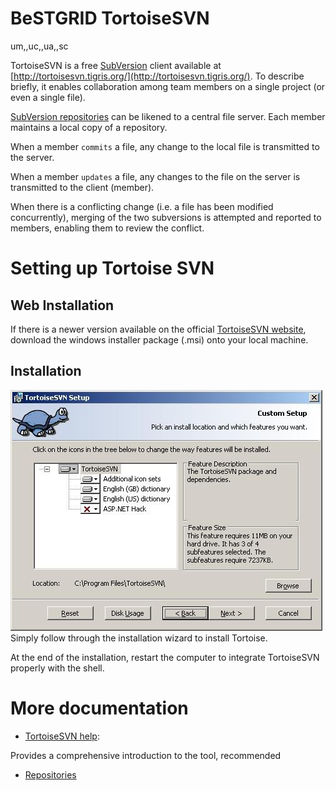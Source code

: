 # BeSTGRID TortoiseSVN

um,,uc,,ua,,sc

TortoiseSVN is a free [SubVersion](https://reannz.atlassian.net/wiki/pages/createpage.action?spaceKey=BeSTGRID&title=BeSTGRID__SubVersion%20Repository&linkCreation=true&fromPageId=3818228921) client available at [http://tortoisesvn.tigris.org/](http://tortoisesvn.tigris.org/). To describe briefly, it enables collaboration among team members on a single project (or even a single file). 

[SubVersion repositories](https://reannz.atlassian.net/wiki/pages/createpage.action?spaceKey=BeSTGRID&title=BeSTGRID__SubVersion%20Repository&linkCreation=true&fromPageId=3818228921) can be likened to a central file server. Each member maintains a local copy of a repository. 

When a member `commits` a file, any change to the local file is transmitted to the server. 

When a member `updates` a file, any changes to the file on the server is transmitted to the client (member). 

When there is a conflicting change (i.e. a file has been modified concurrently), merging of the two subversions is attempted and reported to members, enabling them to review the conflict.

# Setting up Tortoise SVN

## Web Installation

If there is a newer version available on the official [TortoiseSVN website](http://tortoisesvn.tigris.org), download the windows installer package (.msi) onto your local machine.

## Installation

![Tortoise1.JPG](./attachments/Tortoise1.JPG)
Simply follow through the installation wizard to install Tortoise.

At the end of the installation, restart the computer to integrate TortoiseSVN properly with the shell.

# More documentation

- [TortoiseSVN help](http://tortoisesvn.sourceforge.net/docs/release/TortoiseSVN_en/help-onepage.html):

Provides a comprehensive introduction to the tool, recommended
- [Repositories](https://reannz.atlassian.net/wiki/pages/createpage.action?spaceKey=BeSTGRID&title=BeSTGRID__SubVersion%20Repository&linkCreation=true&fromPageId=3818228921)
